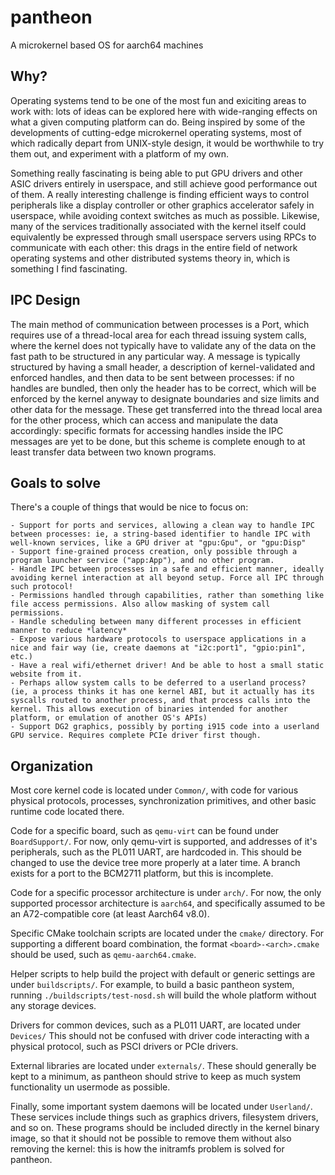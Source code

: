 # pantheon
A microkernel based OS for aarch64 machines

## Why?
Operating systems tend to be one of the most fun and exiciting areas to work with: lots of ideas can be explored here with wide-ranging effects on what a given computing platform can do.
Being inspired by some of the developments of cutting-edge microkernel operating systems, most of which radically depart from UNIX-style design, it would be worthwhile to try them out, and experiment with a platform of my own.

Something really fascinating is being able to put GPU drivers and other ASIC drivers entirely in userspace, and still achieve good performance out of them. A really interesting challenge is finding efficient ways to control peripherals
like a display controller or other graphics accelerator safely in userspace, while avoiding context switches as much as possible. Likewise, many of the services traditionally associated with the kernel itself could equivalently be expressed through small userspace servers using RPCs to communicate with each other: this drags in the entire field of network operating systems and other distributed systems theory in, which is something I find fascinating.

## IPC Design
The main method of communication between processes is a Port, which requires use of a thread-local area for each thread issuing system calls, where the kernel does not typically have to validate any of the data on the fast path to be structured in any particular way. A message is typically structured by having a small header, a description of kernel-validated and enforced handles, and then data to be sent between processes: if no handles are bundled, then only the header has to be correct, which will be enforced by the kernel anyway to designate boundaries and size limits and other data for the message. These get transferred into the thread local area for the other process, which can access and manipulate the data accordingly: specific formats for accessing handles inside the IPC messages are yet to be done, but this scheme is complete enough to at least transfer data between two known programs.

## Goals to solve
There's a couple of things that would be nice to focus on:

	- Support for ports and services, allowing a clean way to handle IPC between processes: ie, a string-based identifier to handle IPC with well-known services, like a GPU driver at "gpu:Gpu", or "gpu:Disp"
	- Support fine-grained process creation, only possible through a program launcher service ("app:App"), and no other program.
	- Handle IPC between processes in a safe and efficient manner, ideally avoiding kernel interaction at all beyond setup. Force all IPC through such protocol!
	- Permissions handled through capabilities, rather than something like file access permissions. Also allow masking of system call permissions.
	- Handle scheduling between many different processes in efficient manner to reduce *latency*
	- Expose various hardware protocols to userspace applications in a nice and fair way (ie, create daemons at "i2c:port1", "gpio:pin1", etc.)
	- Have a real wifi/ethernet driver! And be able to host a small static website from it.
	- Perhaps allow system calls to be deferred to a userland process? (ie, a process thinks it has one kernel ABI, but it actually has its syscalls routed to another process, and that process calls into the kernel. This allows execution of binaries intended for another platform, or emulation of another OS's APIs)
	- Support DG2 graphics, possibly by porting i915 code into a userland GPU service. Requires complete PCIe driver first though.

## Organization
Most core kernel code is located under `Common/`, with code for
various physical protocols, processes, synchronization primitives, and other
basic runtime code located there.

Code for a specific board, such as `qemu-virt` can be found under `BoardSupport/`.
For now, only qemu-virt is supported, and addresses of it's peripherals,
such as the PL011 UART, are hardcoded in. This should be changed to use the
device tree more properly at a later time. A branch exists for a port to the BCM2711 platform,
but this is incomplete.

Code for a specific processor architecture is under `arch/`. For now, the only
supported processor architecture is `aarch64`, and specifically assumed to be
an A72-compatible core (at least Aarch64 v8.0).

Specific CMake toolchain scripts are located under the `cmake/` directory.
For supporting a different board combination, the format `<board>-<arch>.cmake`
should be used, such as `qemu-aarch64.cmake`.

Helper scripts to help build the project with default or generic settings are
under `buildscripts/`. For example, to build a basic pantheon system, running
`./buildscripts/test-nosd.sh` will build the whole platform without any storage
devices.

Drivers for common devices, such as a PL011 UART, are located under `Devices/`
This should not be confused with driver code interacting with a physical protocol,
such as PSCI drivers or PCIe drivers.

External libraries are located under `externals/`. These should generally be
kept to a minimum, as pantheon should strive to keep as much system functionality
un usermode as possible.

Finally, some important system daemons will be located under `Userland/`. These
services include things such as graphics drivers, filesystem drivers, and so on.
These programs should be included directly in the kernel binary image, so that it
should not be possible to remove them without also removing the kernel: this is
how the initramfs problem is solved for pantheon.